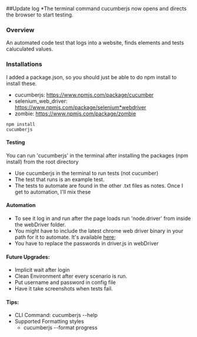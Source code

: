 ##Update log
*The terminal command cucumberjs now opens and directs the browser to start testing.  

### Overview
An automated code test that logs into a website, finds elements and tests caluculated values. 

### Installations
I added a package.json, so you should just be able to do npm install to install these. 
* cucumberjs: https://www.npmjs.com/package/cucumber
* selenium_web_driver: https://www.npmjs.com/package/selenium*webdriver
* zombie: https://www.npmjs.com/package/zombie

```
npm install 
cucumberjs
```
#### Testing
You can run 'cucumberjs' in the terminal after installing the packages (npm install) from the root directory
* Use cucumberjs in the terminal to run tests (not cucumber)
* The test that runs is an example test. 
* The tests to automate are found in the other .txt files as notes. Once I get to automation, I'll mix these

#### Automation
* To see it log in and run after the page loads run 'node.driver' from inside the webDriver folder. 
* You might have to include the latest chrome web driver binary in your path for it to automate. It's available [here](http://chromedriver.storage.googleapis.com/index.html);
* You have to replace the passwords in driver.js in webDriver

#### Future Upgrades:
* Implicit wait after login
* Clean Environment after every scenario is run.
* Put username and password in config file
* Have it take screenshots when tests fail.

#### Tips:
* CLI Command: cucumberjs --help
* Supported Formatting styles
	* cucumberjs --format progress
